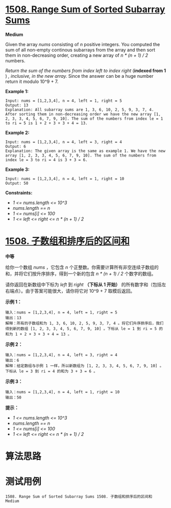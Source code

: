 # [1508. Range Sum of Sorted Subarray Sums][enTitle]

**Medium**

Given the array  *nums*  consisting of  *n*  positive integers. You computed the sum of all non-empty continous subarrays from the array and then sort them in non-decreasing order, creating a new array of  *n * (n + 1) / 2*  numbers.

 *Return the sum of the numbers from index*  *left*  *to index*  *right*  (**indexed from 1** ) *, inclusive, in the new array.* Since the answer can be a huge number return it modulo 10^9 + 7.



**Example 1:** 

```
Input: nums = [1,2,3,4], n = 4, left = 1, right = 5
Output: 13 
Explanation: All subarray sums are 1, 3, 6, 10, 2, 5, 9, 3, 7, 4. After sorting them in non-decreasing order we have the new array [1, 2, 3, 3, 4, 5, 6, 7, 9, 10]. The sum of the numbers from index le = 1 to ri = 5 is 1 + 2 + 3 + 3 + 4 = 13. 

```

**Example 2:** 

```
Input: nums = [1,2,3,4], n = 4, left = 3, right = 4
Output: 6
Explanation: The given array is the same as example 1. We have the new array [1, 2, 3, 3, 4, 5, 6, 7, 9, 10]. The sum of the numbers from index le = 3 to ri = 4 is 3 + 3 = 6.

```

**Example 3:** 

```
Input: nums = [1,2,3,4], n = 4, left = 1, right = 10
Output: 50

```



**Constraints:** 

-  *1 <= nums.length <= 10^3*  
-  *nums.length == n*  
-  *1 <= nums[i] <= 100*  
-  *1 <= left <= right <= n * (n + 1) / 2* 


# [1508. 子数组和排序后的区间和][cnTitle]

**中等**

给你一个数组  *nums*  ，它包含  *n*  个正整数。你需要计算所有非空连续子数组的和，并将它们按升序排序，得到一个新的包含  *n * (n + 1) / 2*  个数字的数组。

请你返回在新数组中下标为 *left*  到  *right*  **（下标从 1 开始）** 的所有数字和（包括左右端点）。由于答案可能很大，请你将它对 10^9 + 7 取模后返回。



**示例 1：** 

```
输入：nums = [1,2,3,4], n = 4, left = 1, right = 5
输出：13 
解释：所有的子数组和为 1, 3, 6, 10, 2, 5, 9, 3, 7, 4 。将它们升序排序后，我们得到新的数组 [1, 2, 3, 3, 4, 5, 6, 7, 9, 10] 。下标从 le = 1 到 ri = 5 的和为 1 + 2 + 3 + 3 + 4 = 13 。

```

**示例 2：** 

```
输入：nums = [1,2,3,4], n = 4, left = 3, right = 4
输出：6
解释：给定数组与示例 1 一样，所以新数组为 [1, 2, 3, 3, 4, 5, 6, 7, 9, 10] 。下标从 le = 3 到 ri = 4 的和为 3 + 3 = 6 。

```

**示例 3：** 

```
输入：nums = [1,2,3,4], n = 4, left = 1, right = 10
输出：50

```



**提示：** 

-  *1 <= nums.length <= 10^3*  
-  *nums.length == n*  
-  *1 <= nums[i] <= 100*  
-  *1 <= left <= right <= n * (n + 1) / 2* 




# 算法思路

# 测试用例
```
1508. Range Sum of Sorted Subarray Sums 1508. 子数组和排序后的区间和 Medium
```

[enTitle]: https://leetcode.com/problems/range-sum-of-sorted-subarray-sums/
[cnTitle]: https://leetcode-cn.com/problems/range-sum-of-sorted-subarray-sums/
